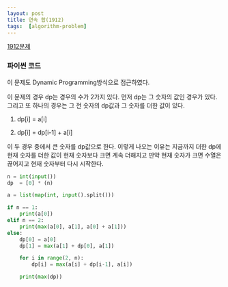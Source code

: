 ```yaml
---
layout: post
title: 연속 합(1912)
tags:  [algorithm-problem]
---
```


[1912문제](https://www.acmicpc.net/problem/1912)

### 파이썬 코드
이 문제도 Dynamic Programming방식으로 접근하였다.

이 문제의 경우 dp는 경우의 수가 2가지 있다. 먼저 dp는 그 숫자의 값인 경우가 있다. 그리고 또 하나의 경우는 그 전 숫자의 dp값과 그 숫자를 더한 값이 있다.

1. dp[i] = a[i]

2. dp[i] = dp[i-1] + a[i]

이 두 경우 중에서 큰 숫자를 dp값으로 한다. 이렇게 나오는 이유는 지금까지 더한 dp에 현재 숫자를 더한 값이 현재 숫자보다 크면 계속 더해지고 만약 현재 숫자가 크면 수열은 끊어지고 현재 숫자부터 다시 시작한다.

~~~python
n = int(input())
dp  = [0] * (n)

a = list(map(int, input().split()))

if n == 1:
    print(a[0])
elif n == 2:
    print(max(a[0], a[1], a[0] + a[1]))
else:
    dp[0] = a[0]
    dp[1] = max(a[1] + dp[0], a[1])

    for i in range(2, n):
        dp[i] = max(a[i] + dp[i-1], a[i])

    print(max(dp))
~~~
